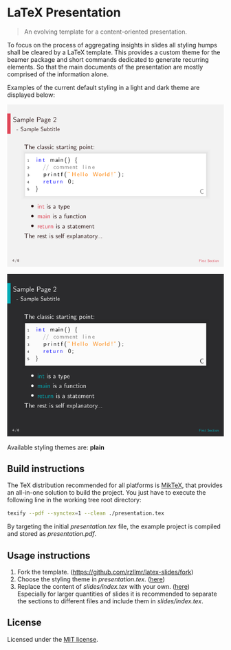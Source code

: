 # LaTeX Presentation
> An evolving template for a content-oriented presentation.

To focus on the process of aggregating insights in slides all styling humps shall be cleared by a LaTeX template. This provides a custom theme for the beamer package and short commands dedicated to generate recurring elements. So that the main documents of the presentation are mostly comprised of the information alone.

Examples of the current default styling in a light and dark theme are displayed below:

![Preview: light theme](styling/plain-light.png)

![Preview: dark theme](styling/plain-dark.png)

Available styling themes are: __plain__

## Build instructions

The TeX distribution recommended for all platforms is [MikTeX](https://github.com/MiKTeX/miktex), that provides an all-in-one solution to build the project. You just have to execute the following line in the working tree root directory:

```sh
texify --pdf --synctex=1 --clean ./presentation.tex
```

By targeting the initial _presentation.tex_ file, the example project is compiled and stored as _presentation.pdf_.

## Usage instructions

1. Fork the template. (<https://github.com/rzllmr/latex-slides/fork>)
2. Choose the styling theme in _presentation.tex_. ([here](https://github.com/rzllmr/latex-slides/blob/master/presentation.tex#L4))
3. Replace the content of _slides/index.tex_ with your own. ([here](https://github.com/rzllmr/latex-slides/blob/master/slides/index.tex))\
Especially for larger quantities of slides it is recommended to separate the sections to different files and include them in _slides/index.tex_.

## License

Licensed under the [MIT license](https://github.com/rzllmr/latex-slides/blob/master/LICENSE).
